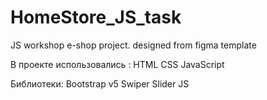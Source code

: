 # HomeStore_JS_task
JS workshop e-shop project. designed from figma template

В проекте использовались :
HTML
CSS
JavaScript

Библиотеки:
Bootstrap v5
Swiper Slider JS

